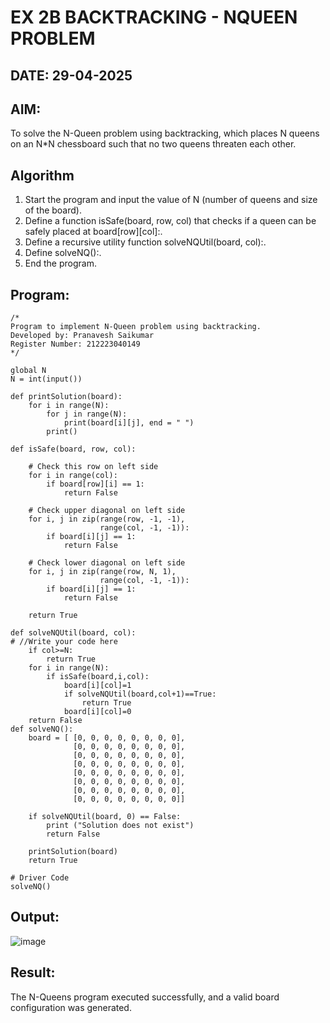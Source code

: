 # EX 2B BACKTRACKING - NQUEEN PROBLEM
## DATE: 29-04-2025
## AIM: 
To solve the N-Queen problem using backtracking, which places N queens on an N*N chessboard such that no two queens threaten each other.


## Algorithm
1. Start the program and input the value of N (number of queens and size of the board).
2. Define a function isSafe(board, row, col) that checks if a queen can be safely placed at board[row][col]:.
3. Define a recursive utility function solveNQUtil(board, col):.
4. Define solveNQ():.
5. End the program.

## Program:
```
/*
Program to implement N-Queen problem using backtracking.
Developed by: Pranavesh Saikumar
Register Number: 212223040149
*/

global N
N = int(input())
 
def printSolution(board):
    for i in range(N):
        for j in range(N):
            print(board[i][j], end = " ")
        print()
 
def isSafe(board, row, col):
 
    # Check this row on left side
    for i in range(col):
        if board[row][i] == 1:
            return False
 
    # Check upper diagonal on left side
    for i, j in zip(range(row, -1, -1),
                    range(col, -1, -1)):
        if board[i][j] == 1:
            return False
 
    # Check lower diagonal on left side
    for i, j in zip(range(row, N, 1),
                    range(col, -1, -1)):
        if board[i][j] == 1:
            return False
 
    return True
 
def solveNQUtil(board, col):
# //Write your code here
    if col>=N:
        return True
    for i in range(N):
        if isSafe(board,i,col):
            board[i][col]=1
            if solveNQUtil(board,col+1)==True:
                return True
            board[i][col]=0
    return False
def solveNQ():
    board = [ [0, 0, 0, 0, 0, 0, 0, 0],
              [0, 0, 0, 0, 0, 0, 0, 0],
              [0, 0, 0, 0, 0, 0, 0, 0],
              [0, 0, 0, 0, 0, 0, 0, 0],
              [0, 0, 0, 0, 0, 0, 0, 0],
              [0, 0, 0, 0, 0, 0, 0, 0],
              [0, 0, 0, 0, 0, 0, 0, 0],
              [0, 0, 0, 0, 0, 0, 0, 0]]
 
    if solveNQUtil(board, 0) == False:
        print ("Solution does not exist")
        return False
 
    printSolution(board)
    return True
 
# Driver Code
solveNQ()

```

## Output:

![image](https://github.com/user-attachments/assets/af7651d1-3f4e-4c85-a26e-52c96580e614)


## Result:
The N-Queens program executed successfully, and a valid board configuration was generated.
